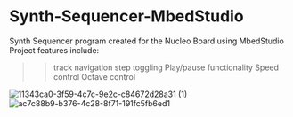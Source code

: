 # Synth-Sequencer-MbedStudio
Synth Sequencer program created for the Nucleo Board using MbedStudio
Project features include:
>>  track navigation
>>  step toggling
>>  Play/pause functionality
>>  Speed control
>>  Octave control

![11343ca0-3f59-4c7c-9e2c-c84672d28a31 (1)](https://user-images.githubusercontent.com/66371106/170509081-460a5886-0d7f-49b7-a16f-33c16f9c80ad.jpg)
![ac7c88b9-b376-4c28-8f71-191fc5fb6ed1](https://user-images.githubusercontent.com/66371106/170509104-53e9e838-faf8-4dd2-8f83-6b583ebc37ab.jpg)
